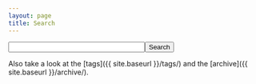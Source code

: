 ```yaml
---
layout: page
title: Search
---
```

<form method="get" action="http://www.google.com/search">
<input type="text" name="q" size="31" maxlength="255" value="" /><input type="submit" value="Search" />
<input type="hidden"  name="sitesearch" value="dille.name" checked />
</form>

Also take a look at the [tags]({{ site.baseurl }}/tags/) and the [archive]({{ site.baseurl }}/archive/).